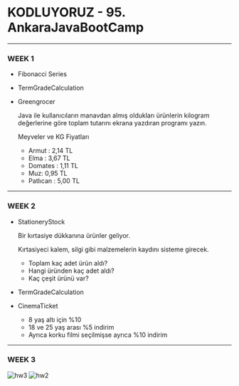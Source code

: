# KODLUYORUZ - 95. AnkaraJavaBootCamp
---
### WEEK 1
- Fibonacci Series
- TermGradeCalculation
- Greengrocer
    
    Java ile kullanıcıların manavdan almış oldukları ürünlerin kilogram değerlerine göre toplam tutarını ekrana yazdıran programı yazın.

    Meyveler ve KG Fiyatları

    - Armut : 2,14 TL
    - Elma : 3,67 TL
    - Domates : 1,11 TL
    - Muz: 0,95 TL
    - Patlıcan : 5,00 TL
---
### WEEK 2
- StationeryStock

    Bir kırtasiye dükkanına ürünler geliyor.
    
    Kırtasiyeci kalem, silgi gibi malzemelerin kaydını sisteme girecek.
    - Toplam kaç adet ürün aldı?
    - Hangi üründen kaç adet aldı?
    - Kaç çeşit ürünü var?
    
- TermGradeCalculation
- CinemaTicket
    - 8 yaş altı için %10
    - 18 ve 25 yaş arası %5 indirim
    - Ayrıca korku filmi seçilmişse ayrıca %10 indirim
 ---
 ### WEEK 3
 
 ![hw3](https://user-images.githubusercontent.com/19350791/126033456-3c048179-f58d-4f82-88f8-c7dfc463b779.png)   ![hw2](https://user-images.githubusercontent.com/19350791/126033462-6f69f98b-0e11-4fa6-984f-9a62078f40dd.png)
 

 
